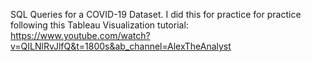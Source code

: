 SQL Queries for a COVID-19 Dataset. I did this for practice for practice following this Tableau Visualization tutorial: https://www.youtube.com/watch?v=QILNlRvJlfQ&t=1800s&ab_channel=AlexTheAnalyst
